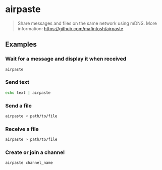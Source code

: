 # airpaste

> Share messages and files on the same network using mDNS. More information: <https://github.com/mafintosh/airpaste>.

## Examples

### Wait for a message and display it when received

```bash
airpaste
```

### Send text

```bash
echo text | airpaste
```

### Send a file

```bash
airpaste < path/to/file
```

### Receive a file

```bash
airpaste > path/to/file
```

### Create or join a channel

```bash
airpaste channel_name
```
